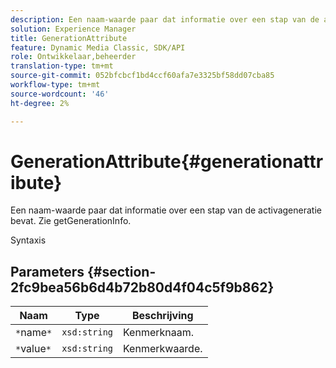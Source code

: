 ```yaml
---
description: Een naam-waarde paar dat informatie over een stap van de activageneratie bevat. Zie getGenerationInfo.
solution: Experience Manager
title: GenerationAttribute
feature: Dynamic Media Classic, SDK/API
role: Ontwikkelaar,beheerder
translation-type: tm+mt
source-git-commit: 052bfcbcf1bd4ccf60afa7e3325bf58dd07cba85
workflow-type: tm+mt
source-wordcount: '46'
ht-degree: 2%

---
```



# GenerationAttribute{#generationattribute}

Een naam-waarde paar dat informatie over een stap van de activageneratie bevat. Zie getGenerationInfo.

Syntaxis

## Parameters {#section-2fc9bea56b6d4b72b80d4f04c5f9b862}

| Naam | Type | Beschrijving |
|---|---|---|
| `*`name`*` | `xsd:string` | Kenmerknaam. |
| `*`value`*` | `xsd:string` | Kenmerkwaarde. |

